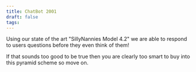 ```yaml
---
title: ChatBot 2001
draft: false
tags:
---
```

Using our state of the art "SillyNannies Model 4.2" we are able to respond to users questions before they even think of them!

If that sounds too good to be true then you are clearly too smart to buy into this pyramid scheme so move on.
